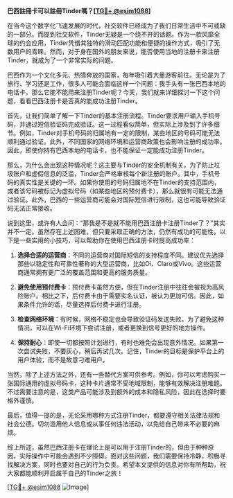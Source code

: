 **巴西註冊卡可以註冊Tinder嗎？[[TG💪+ @esim1088](https://t.me/s/esim1088)]**

在当今这个数字化飞速发展的时代，社交软件已经成为了我们日常生活中不可或缺的一部分。而提到社交软件，Tinder无疑是一个绕不开的话题。作为一款风靡全球的约会应用，Tinder凭借其独特的滑动匹配功能和便捷的操作方式，吸引了无数用户的青睐。然而，对于身在国外的朋友来说，能否使用当地的注册卡来注册Tinder，就成为了一个非常实际的问题。

巴西作为一个文化多元、热情奔放的国家，每年吸引着大量游客前往。无论是为了旅行、学习还是工作，很多人可能会面临这样一个问题：我手头有一张巴西本地的电话卡，那么它能不能用来注册Tinder呢？今天，我们就来详细探讨一下这个问题，看看巴西注册卡是否真的能成功注册Tinder。

首先，让我们简单了解一下Tinder的基本注册流程。Tinder要求用户输入手机号码，并通过短信验证码完成验证。这一过程看似简单，但实际上涉及到了许多细节。例如，Tinder对手机号码的归属地有一定的限制，某些地区的号码可能无法顺利通过验证。此外，不同国家的网络环境和运营商政策也会影响注册的成功率。因此，即使你持有巴西本地的电话卡，也不能保证一定能成功注册Tinder。

那么，为什么会出现这种情况呢？这主要与Tinder的安全机制有关。为了防止垃圾账户和虚假信息的泛滥，Tinder会严格审核每个新注册的账户。其中，手机号码的真实性是关键的一环。如果你使用的号码归属地不在Tinder的支持范围内，或者该号码被标记为虚拟号码（如某些地区的预付费卡），那么就很有可能无法通过验证。此外，巴西的一些运营商可能会对国际短信进行限制，这也可能导致验证码无法正常接收。

说到这里，或许有人会问：“那我是不是就不能用巴西注册卡注册Tinder了？”其实并不一定。虽然存在上述困难，但只要采取正确的方法，仍然有成功的可能性。以下是一些实用的小技巧，可以帮助你在使用巴西注册卡时提高成功率：

1. **选择合适的运营商**：不同的运营商对国际短信的支持程度不同。建议优先选择那些以稳定性和可靠性著称的大型运营商，比如Oi、Claro或Vivo。这些运营商通常拥有更广泛的覆盖范围和更高的服务质量。

2. **避免使用预付费卡**：预付费卡虽然方便，但在Tinder注册中往往会被视为高风险账户。相比之下，后付费卡由于需要实名认证，被认为更加可信。因此，如果条件允许的话，尽量选择后付费卡进行注册。

3. **检查网络环境**：有时候，网络不稳定也会导致验证码发送失败。为了避免这种情况，可以在Wi-Fi环境下尝试注册，或者更换到信号更好的地方操作。

4. **保持耐心**：即使一切都按照计划进行，有时也难免会出现意外情况。如果第一次尝试失败，不要灰心，稍后再试几次。记住，Tinder的目标是保护平台上的用户体验，而不是故意刁难用户。

当然，除了上述方法之外，还有一些替代方案可供参考。例如，你可以考虑购买一张国际通用的虚拟号码卡，这种卡片通常不受地域限制，能够有效解决注册难题。不过需要注意的是，这类产品可能涉及到额外的成本和隐私风险，因此在选择时要格外谨慎。

最后，值得一提的是，无论采用哪种方式注册Tinder，都要遵守相关法律法规和社会公德。切勿滥用他人信息或从事任何违法活动，以免给自己带来不必要的麻烦。

综上所述，虽然巴西注册卡在理论上是可以用于注册Tinder的，但由于种种原因，实际操作中可能会遇到不少障碍。面对这些问题，我们需要保持冷静，积极寻找解决方案，同时也要对自己的行为负责。希望本文提供的信息对你有所帮助，祝大家都能顺利开启属于自己的Tinder之旅！

[[TG💪+ @esim1088](https://t.me/s/esim1088) ![Image](https://i.postimg.cc/4NQfJmqS/Snipaste-2025-05-13-00-14-12.png)]